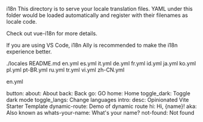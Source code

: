 i18n
This directory is to serve your locale translation files. YAML under this folder would be loaded automatically and register with their filenames as locale code.

Check out vue-i18n for more details.

If you are using VS Code, i18n Ally is recommended to make the i18n experience better.


./locales
  README.md
  en.yml
  es.yml
  it.yml
  de.yml
  fr.yml
  id.yml
  ja.yml
  ko.yml
  pl.yml
  pt-BR.yml
  ru.yml
  tr.yml
  vi.yml
  zh-CN.yml


en.yml

button:
  about: About
  back: Back
  go: GO
  home: Home
  toggle_dark: Toggle dark mode
  toggle_langs: Change languages
intro:
  desc: Opinionated Vite Starter Template
  dynamic-route: Demo of dynamic route
  hi: Hi, {name}!
  aka: Also known as
  whats-your-name: What's your name?
not-found: Not found
